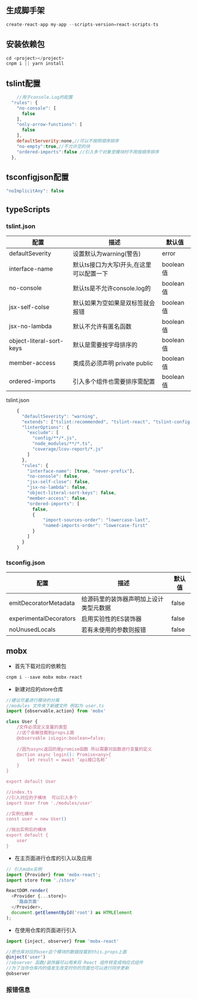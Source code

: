 ##  生成脚手架
```js
create-react-app my-app --scripts-version=react-scripts-ts
```

##  安装依赖包
```js
cd <project></project>
cnpm i || yarn install
```

##  tslint配置
```js
    //用于console.Log的配置
  "rules": {
    "no-console": [
      false
    ],
    "only-arrow-functions": [
      false
    ],
    defaultServerity:none,//可以不按照顺序排序
    "no-empty":true,//不允许空的块
    "ordered-imports":false //引入多个对象至模块时不用按顺序排序
  },
```
## tsconfigjson配置
```js
"noImplicitAny": false 
```
## typeScripts


### tslint.json

配置 | 描述 | 默认值
---|--- |---
defaultSeverity | 设置默认为warning(警告)  | error
interface-name | 默认ts接口为大写I开头,在这里可以配置一下 | boolean值
no-console     | 默认ts是不允许console.log的   | boolean值
jsx-self-colse | 默认如果为空如果是双标签就会报错 |boolean值
jsx-no-lambda  | 默认不允许有匿名函数           | boolean值
object-literal-sort-keys| 默认是需要按字母排序的 |boolean值
member-access  | 类成员必须声明 private public  | boolean值
ordered-imports | 引入多个组件也需要排序需配置  | boolean值

tslint.json
```js
    {
      "defaultSeverity": "warning",
      "extends": ["tslint:recommended", "tslint-react", "tslint-config-prettier"],
      "linterOptions": {
        "exclude": [
          "config/**/*.js",
          "node_modules/**/*.ts",
          "coverage/lcov-report/*.js"
        ]
      },
      "rules": {
        "interface-name": [true, "never-prefix"],
        "no-console": false,
        "jsx-self-close": false,
        "jsx-no-lambda": false,
        "object-literal-sort-keys": false,
        "member-access": false,
        "ordered-imports": [
          false,
          {
              "import-sources-order": "lowercase-last",
              "named-imports-order": "lowercase-first"
          }
        ]
      }
    }
```


###  tsconfig.json


配置 | 描述 | 默认值
---|--- |---
emitDecoratorMetadata | 给源码里的装饰器声明加上设计类型元数据 | false
experimentalDecorators | 启用实验性的ES装饰器   | false
noUnusedLocals  |  若有未使用的参数则报错  | false


## mobx
- 首先下载对应的依赖包
```js
cnpm i --save mobx mobx-react
```
- 新建对应的store仓库
```js
//建议尽量进行模块的分离
//modules 文件夹下新建文件 例如为 user.ts
import {observable,action} from 'mobx'

class User {
    /文件必须定义变量的类型 
    //这个会被挂载到props上面
    @observable isLogin:boolean=false;
    
    //因为async返回的是promise函数 所以需要对函数进行变量的定义
    @action async login(): Promise<any>{
        let result = await ‘api接口名称’
    }
}

export default User

//index.ts
//引入对应的子模块  可以引入多个
import User from './modules/user'

//实例化模块
const user = new User()

//抛出实例后的模块
export default {
    user
}
```
- 在主页面进行仓库的引入以及应用
```js
// 引入mobx实例
import {Provider} from 'mobx-react';
import store from './store'

ReactDOM.render(
  <Provider {...store}>
    '路由页面'
  </Provider>,
  document.getElementById('root') as HTMLElement
);

```

- 在使用仓库的页面进行引入
```js
import {inject, observer} from 'mobx-react'

//把仓库对应的user这个模块的数据挂载到this.props上面
@inject('user')
//observer 函数/装饰器可以用来将 React 组件转变成响应式组件
//为了当你仓库内的值发生改变时你的页面也可以进行同步更新
@observer

```

###  报错信息
